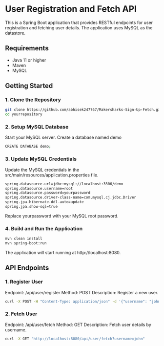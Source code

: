 # User Registration and Fetch API

This is a Spring Boot application that provides RESTful endpoints for user registration and fetching user details. The application uses MySQL as the datastore.

## Requirements

- Java 11 or higher
- Maven
- MySQL

## Getting Started

### 1. Clone the Repository

```bash
git clone https://github.com/abhisek247767/Makersharks-Sign-Up-Fetch.git
cd yourrepository
```

### 2. Setup MySQL Database
Start your MySQL server.
Create a database named demo

```bash
CREATE DATABASE demo;
```
### 3. Update MySQL Credentials
Update the MySQL credentials in the src/main/resources/application.properties file.
```bash
spring.datasource.url=jdbc:mysql://localhost:3306/demo
spring.datasource.username=root
spring.datasource.password=yourpassword
spring.datasource.driver-class-name=com.mysql.cj.jdbc.Driver
spring.jpa.hibernate.ddl-auto=update
spring.jpa.show-sql=true

```
Replace yourpassword with your MySQL root password.

### 4. Build and Run the Application
```bash
mvn clean install
mvn spring-boot:run
```

The application will start running at http://localhost:8080.

## API Endpoints

### 1. Register User
Endpoint: /api/user/register
Method: POST
Description: Register a new user.

```bash
curl -X POST -H "Content-Type: application/json" -d '{"username": "john", "email": "john@example.com", "password": "password123"}' http://localhost:8080/api/user/register
```
### 2. Fetch User
Endpoint: /api/user/fetch
Method: GET
Description: Fetch user details by username.
```bash
curl -X GET "http://localhost:8080/api/user/fetch?username=john"
```

